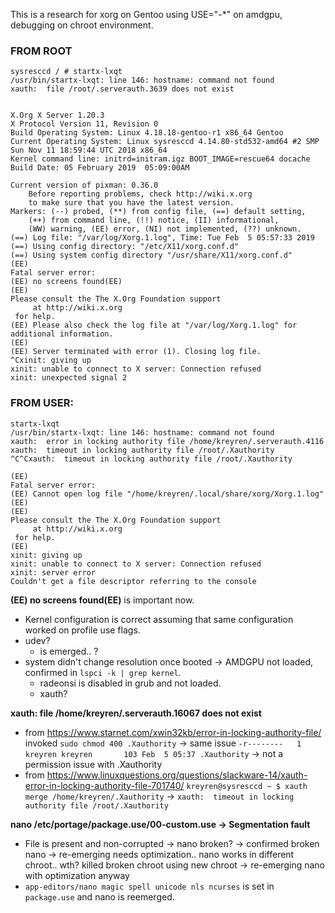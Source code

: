 This is a research for xorg on Gentoo using USE="-*" on amdgpu, debugging on chroot environment.

### FROM ROOT
```
sysresccd / # startx-lxqt
/usr/bin/startx-lxqt: line 146: hostname: command not found
xauth:  file /root/.serverauth.3639 does not exist


X.Org X Server 1.20.3
X Protocol Version 11, Revision 0
Build Operating System: Linux 4.18.18-gentoo-r1 x86_64 Gentoo
Current Operating System: Linux sysresccd 4.14.80-std532-amd64 #2 SMP Sun Nov 11 18:59:44 UTC 2018 x86_64
Kernel command line: initrd=initram.igz BOOT_IMAGE=rescue64 docache
Build Date: 05 February 2019  05:09:00AM
 
Current version of pixman: 0.36.0
	Before reporting problems, check http://wiki.x.org
	to make sure that you have the latest version.
Markers: (--) probed, (**) from config file, (==) default setting,
	(++) from command line, (!!) notice, (II) informational,
	(WW) warning, (EE) error, (NI) not implemented, (??) unknown.
(==) Log file: "/var/log/Xorg.1.log", Time: Tue Feb  5 05:57:33 2019
(==) Using config directory: "/etc/X11/xorg.conf.d"
(==) Using system config directory "/usr/share/X11/xorg.conf.d"
(EE) 
Fatal server error:
(EE) no screens found(EE) 
(EE) 
Please consult the The X.Org Foundation support 
	 at http://wiki.x.org
 for help. 
(EE) Please also check the log file at "/var/log/Xorg.1.log" for additional information.
(EE) 
(EE) Server terminated with error (1). Closing log file.
^Cxinit: giving up
xinit: unable to connect to X server: Connection refused
xinit: unexpected signal 2
```

### FROM USER:
```
startx-lxqt
/usr/bin/startx-lxqt: line 146: hostname: command not found
xauth:  error in locking authority file /home/kreyren/.serverauth.4116
xauth:  timeout in locking authority file /root/.Xauthority
^C^Cxauth:  timeout in locking authority file /root/.Xauthority

(EE) 
Fatal server error:
(EE) Cannot open log file "/home/kreyren/.local/share/xorg/Xorg.1.log"
(EE) 
(EE) 
Please consult the The X.Org Foundation support 
	 at http://wiki.x.org
 for help. 
(EE) 
xinit: giving up
xinit: unable to connect to X server: Connection refused
xinit: server error
Couldn't get a file descriptor referring to the console
```

**(EE) no screens found(EE)** is important now.
- Kernel configuration is correct assuming that same configuration worked on profile use flags.
- udev?
  - is emerged.. ?
- system didn't change resolution once booted -> AMDGPU not loaded, confirmed in `lspci -k | grep kernel`.
  - radeonsi is disabled in grub and not loaded.
  - xauth?

**xauth:  file /home/kreyren/.serverauth.16067 does not exist**
- from https://www.starnet.com/xwin32kb/error-in-locking-authority-file/ invoked `sudo chmod 400 .Xauthority` -> same issue
`-r--------   1 kreyren kreyren       103 Feb  5 05:37 .Xauthority` -> not a permission issue with .Xauthority
- from https://www.linuxquestions.org/questions/slackware-14/xauth-error-in-locking-authority-file-701740/ `kreyren@sysresccd ~ $ xauth merge /home/kreyren/.Xauthority` -> `xauth:  timeout in locking authority file /root/.Xauthority`



**nano /etc/portage/package.use/00-custom.use -> Segmentation fault**
- File is present and non-corrupted -> nano broken? -> confirmed broken nano -> re-emerging needs optimization.. nano works in different chroot.. wth? killed broken chroot using new chroot -> re-emerging nano with optimization anyway
- `app-editors/nano magic spell unicode nls ncurses` is set in `package.use` and nano is reemerged.

